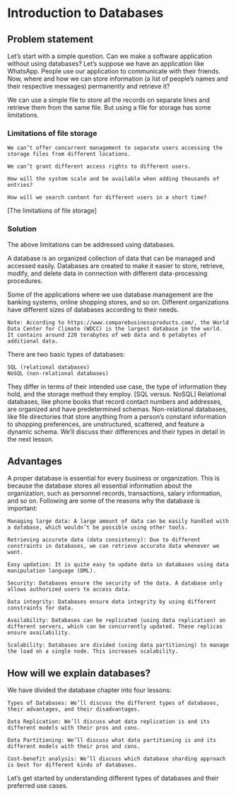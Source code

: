 # Introduction to Databases
## Problem statement
Let’s start with a simple question. Can we make a software application without using databases? Let’s suppose we have an application like WhatsApp. People use our application to communicate with their friends. Now, where and how we can store information (a list of people’s names and their respective messages) permanently and retrieve it?

We can use a simple file to store all the records on separate lines and retrieve them from the same file. But using a file for storage has some limitations.

### Limitations of file storage
```
We can’t offer concurrent management to separate users accessing the storage files from different locations.

We can’t grant different access rights to different users.

How will the system scale and be available when adding thousands of entries?

How will we search content for different users in a short time?
```
[The limitations of file storage]
### Solution
The above limitations can be addressed using databases.

A database is an organized collection of data that can be managed and accessed easily. Databases are created to make it easier to store, retrieve, modify, and delete data in connection with different data-processing procedures.

Some of the applications where we use database management are the banking systems, online shopping stores, and so on. Different organizations have different sizes of databases according to their needs.

```
Note: According to https://www.comparebusinessproducts.com/, the World Data Center for Climate (WDCC) is the largest database in the world. It contains around 220 terabytes of web data and 6 petabytes of additional data.
```
There are two basic types of databases:
```
SQL (relational databases)
NoSQL (non-relational databases)
```
They differ in terms of their intended use case, the type of information they hold, and the storage method they employ.
[SQL versus. NoSQL]
Relational databases, like phone books that record contact numbers and addresses, are organized and have predetermined schemas. Non-relational databases, like file directories that store anything from a person’s constant information to shopping preferences, are unstructured, scattered, and feature a dynamic schema. We’ll discuss their differences and their types in detail in the next lesson.

## Advantages
A proper database is essential for every business or organization. This is because the database stores all essential information about the organization, such as personnel records, transactions, salary information, and so on. Following are some of the reasons why the database is important:

```
Managing large data: A large amount of data can be easily handled with a database, which wouldn’t be possible using other tools.

Retrieving accurate data (data consistency): Due to different constraints in databases, we can retrieve accurate data whenever we want.

Easy updation: It is quite easy to update data in databases using data manipulation language (DML).

Security: Databases ensure the security of the data. A database only allows authorized users to access data.

Data integrity: Databases ensure data integrity by using different constraints for data.

Availability: Databases can be replicated (using data replication) on different servers, which can be concurrently updated. These replicas ensure availability.

Scalability: Databases are divided (using data partitioning) to manage the load on a single node. This increases scalability.
```

## How will we explain databases?

We have divided the database chapter into four lessons:
```
Types of Databases: We’ll discuss the different types of databases, their advantages, and their disadvantages.

Data Replication: We’ll discuss what data replication is and its different models with their pros and cons.

Data Partitioning: We’ll discuss what data partitioning is and its different models with their pros and cons.

Cost-benefit analysis: We’ll discuss which database sharding approach is best for different kinds of databases.
```
Let’s get started by understanding different types of databases and their preferred use cases.

